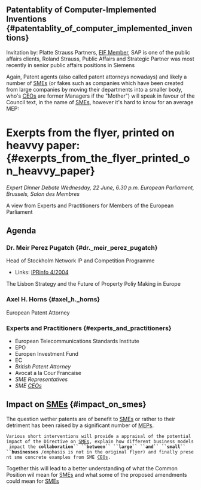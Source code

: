 ## Patentablity of Computer-Implemented Inventions {#patentablity_of_computer_implemented_inventions}

Invitation by: Platte Strauss Partners, [EIF
Member](http://www.eifonline.org/Default.aspx?tabid=291 "wikilink"), SAP
is one of the public affairs clients, Roland Strauss, Public Affairs and
Strategic Partner was most recently in senior public affairs positions
in Siemens

Again, Patent agents (also called patent attorneys nowadays) and likely
a number of [SMEs](SMEs "wikilink") (or fakes such as companies which
have been created from large companies by moving their departments into
a smaller body, who\'s [CEOs](CEOs "wikilink") are former Managers if
the \"Mother\") will speak in favour of the Council text, in the name of
[SMEs](SMEs "wikilink"), however it\'s hard to know for an average MEP:

# Exerpts from the flyer, printed on heavvy paper: {#exerpts_from_the_flyer_printed_on_heavvy_paper}

*Expert Dinner Debate* *Wednesday, 22 June, 6.30 p.m.* *European
Parliament, Brussels, Salon des Membres*

A view from Experts and Practitioners for Members of the European
Parliament

## Agenda

### Dr. Meir Perez Pugatch {#dr._meir_perez_pugatch}

Head of Stockholm Network IP and Competition Programme

-   Links: [IPRinfo
    4/2004](http://www.iprinfo.com/page.php?page_id=36&action=articleDetails&a_id=292&id=22 "wikilink")

The Lisbon Strategy and the Future of Property Poliy Making in Europe

### Axel H. Horns {#axel_h._horns}

European Patent Attorney

### Experts and Practitioners {#experts_and_practitioners}

-   European Telecommunications Standards Institute
-   EPO
-   Europen Investment Fund
-   EC
-   *British Patent Attorney*
-   Avocat a la Cour Francaise
-   *SME Representatives*
-   *SME [CEOs](CEOs "wikilink")*

## Impact on [SMEs](SMEs "wikilink") {#impact_on_smes}

The question wether patents are of benefit to [SMEs](SMEs "wikilink") or
rather to their detriment has been raised by a significant number of
[MEPs](MEPs "wikilink").

`Various short interventions will provide a appraisal of the potential impact of the Directive on `[`SMEs`](SMEs "wikilink")`, explain how different business models impact the `**`collaboration`` ``between`` ``large`` ``and`` ``small`` ``businesses`**` /emphasis is not in the original flyer) and finally present sme concrete examples from SME `[`CEOs`](CEOs "wikilink")`.`

Together this will lead to a better understanding of what the Common
Position wil mean for [SMEs](SMEs "wikilink") and what some of the
proposed amendments could mean for [SMEs](SMEs "wikilink")
